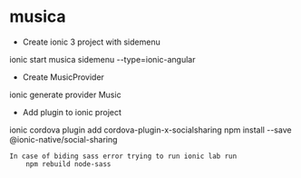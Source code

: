 # musica
- Create ionic 3 project with sidemenu

ionic start musica sidemenu --type=ionic-angular

- Create MusicProvider

ionic generate provider Music

- Add plugin to ionic project

ionic cordova plugin add cordova-plugin-x-socialsharing
npm install --save @ionic-native/social-sharing

    In case of biding sass error trying to run ionic lab run
        npm rebuild node-sass